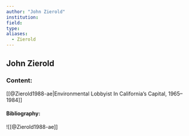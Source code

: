 ```yaml
---
author: "John Zierold"
institution:
field:
type:
aliases:
  - Zierold
---
```


## John Zierold

### Content:
[[@Zierold1988-ae|Environmental Lobbyist In California’s Capital, 1965–1984]]

#### Bibliography:

![[@Zierold1988-ae]]